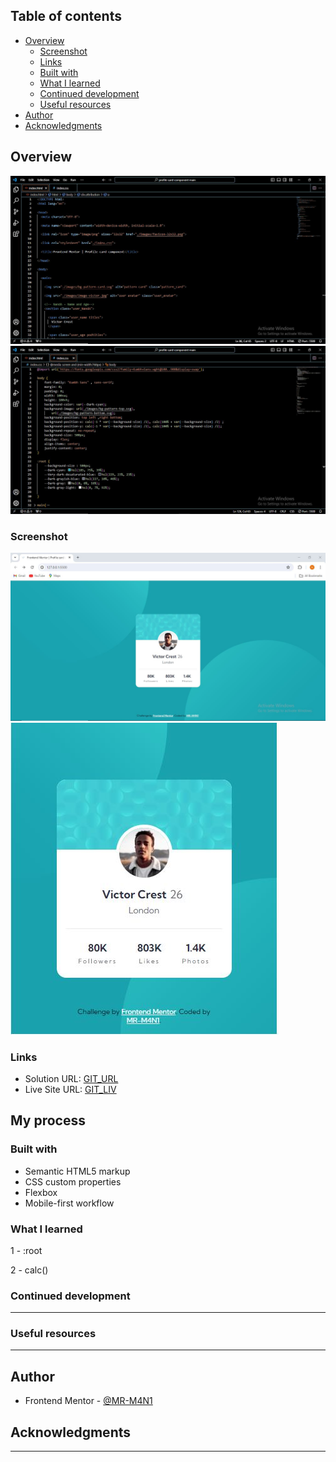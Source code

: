 ## Table of contents

- [Overview](#overview)
  - [Screenshot](#screenshot)
  - [Links](#links)
  - [Built with](#built-with)
  - [What I learned](#what-i-learned)
  - [Continued development](#continued-development)
  - [Useful resources](#useful-resources)
- [Author](#author)
- [Acknowledgments](#acknowledgments)


## Overview

![](./images/HTML_overview.JPG)
![](./images/CSS_overview.JPG)


### Screenshot

![](./images/sceenshot_laptop.JPG)
![](./images/sceenshot_mobile.JPG)



### Links

- Solution URL: [GIT_URL](https://github.com/MR-M4N1/Profile_card_component)
- Live Site URL: [GIT_LIV]()

## My process

### Built with

- Semantic HTML5 markup
- CSS custom properties
- Flexbox
- Mobile-first workflow


### What I learned

 1 - :root 

 2 - calc() 

### Continued development

---------------------------------

### Useful resources

---------------------------------

## Author

- Frontend Mentor - [@MR-M4N1](https://www.frontendmentor.io/profile/MR-M4N1)


## Acknowledgments

--------------------------------
